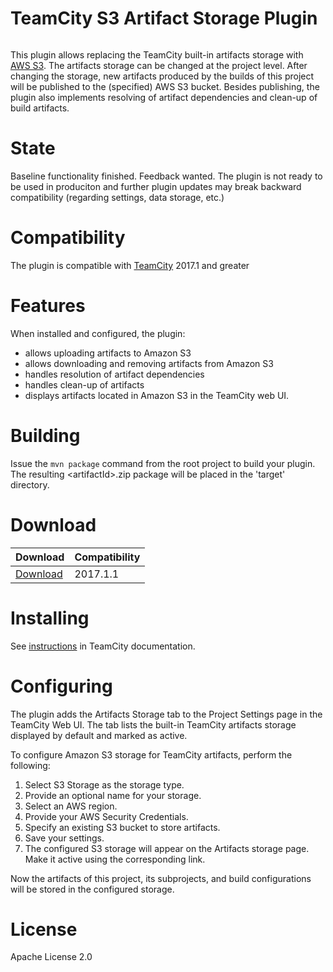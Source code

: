 # TeamCity S3 Artifact Storage Plugin

<a href="https://teamcity.jetbrains.com/viewType.html?buildTypeId=TeamCityPluginsByJetBrains_AwsS3ArtifactStorage_TeamCityTrunk&tab=buildTypeHistoryList&guest=1"><img src="https://teamcity.jetbrains.com/app/rest/builds/buildType:(id:TeamCityPluginsByJetBrains_AwsS3ArtifactStorage_TeamCityTrunk)/statusIcon.svg" alt=""/></a>

This plugin allows replacing the TeamCity built-in artifacts storage with [AWS S3](https://aws.amazon.com/s3/). The artifacts storage can be changed at the project level. After changing the storage, new artifacts produced by the builds of this project will be published to the (specified) AWS S3 bucket. Besides publishing, the plugin also implements resolving of artifact dependencies and clean-up of build artifacts.

# State

Baseline functionality finished. Feedback wanted.
The plugin  is not ready to be used in produciton and further plugin updates may break backward compatibility (regarding settings, data storage, etc.)

# Compatibility

The plugin is compatible with [TeamCity](https://www.jetbrains.com/teamcity/download/) 2017.1 and greater

# Features

When installed and configured, the plugin:
* allows uploading artifacts to Amazon S3
* allows downloading and removing artifacts from Amazon S3
* handles resolution of artifact dependencies
* handles clean-up of artifacts 
* displays artifacts located in Amazon S3 in the TeamCity web UI.

# Building 

Issue the `mvn package` command from the root project to build your plugin. The resulting \<artifactId>.zip package will be placed in the 'target' directory. 

# Download

| Download | Compatibility |
|----------|---------------|
|[Download](https://plugins.jetbrains.com/plugin/9623-s3-artifact-storage)| 2017.1.1 |


# Installing

See [instructions](https://confluence.jetbrains.com/display/TCDL/Installing+Additional+Plugins) in TeamCity documentation.

# Configuring 

The plugin adds the Artifacts Storage tab to the Project Settings page in the TeamCity Web UI. 
The tab lists the built-in TeamCity artifacts storage displayed by default and marked as active.

To configure Amazon S3 storage for TeamCity artifacts, perform the following:
1. Select S3 Storage as the storage type.
2. Provide an optional name for your storage.
3. Select an AWS region.
4. Provide your AWS Security Credentials.
5. Specify an existing S3 bucket to store artifacts.
6. Save your settings.
7. The configured S3 storage will appear on the Artifacts storage page. Make it active using the corresponding link.

Now the artifacts of this project, its subprojects, and build configurations will be stored in the configured storage.

# License

Apache License 2.0

